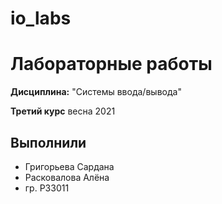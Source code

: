 # io_labs
# Лабораторные работы

**Дисциплина:** "Системы ввода/вывода"

**Третий курс** весна 2021

## Выполнили
- Григорьева Сардана
- Расковалова Алёна 
- гр. P33011
